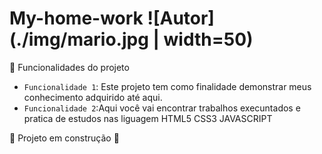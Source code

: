 # My-home-work     ![Autor](./img/mario.jpg | width=50)


 :hammer: Funcionalidades do projeto

- `Funcionalidade 1`: Este projeto tem como finalidade demonstrar meus conhecimento adquirido até aqui. 
- `Funcionalidade 2`:Aqui você vai encontrar trabalhos execuntados e pratica de estudos nas liguagem HTML5 CSS3 JAVASCRIPT 


:construction: Projeto em construção :construction:
